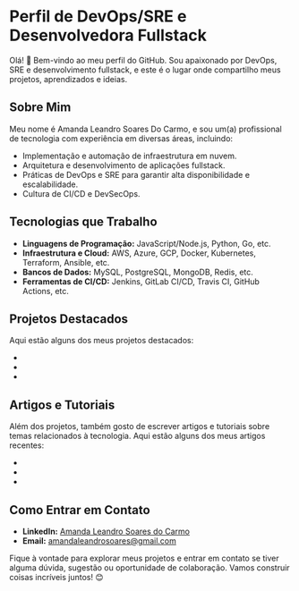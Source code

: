 
# Perfil de DevOps/SRE e Desenvolvedora Fullstack

Olá! 👋 Bem-vindo ao meu perfil do GitHub. Sou apaixonado por DevOps, SRE e desenvolvimento fullstack, e este é o lugar onde compartilho meus projetos, aprendizados e ideias.

## Sobre Mim

Meu nome é Amanda Leandro Soares Do Carmo, e sou um(a) profissional de tecnologia com experiência em diversas áreas, incluindo:

- Implementação e automação de infraestrutura em nuvem.
- Arquitetura e desenvolvimento de aplicações fullstack.
- Práticas de DevOps e SRE para garantir alta disponibilidade e escalabilidade.
- Cultura de CI/CD e DevSecOps.

## Tecnologias que Trabalho

- **Linguagens de Programação:** JavaScript/Node.js, Python, Go, etc.
- **Infraestrutura e Cloud:** AWS, Azure, GCP, Docker, Kubernetes, Terraform, Ansible, etc.
- **Bancos de Dados:** MySQL, PostgreSQL, MongoDB, Redis, etc.
- **Ferramentas de CI/CD:** Jenkins, GitLab CI/CD, Travis CI, GitHub Actions, etc.

## Projetos Destacados

Aqui estão alguns dos meus projetos destacados:

- 
- 
- 

## Artigos e Tutoriais

Além dos projetos, também gosto de escrever artigos e tutoriais sobre temas relacionados à tecnologia. Aqui estão alguns dos meus artigos recentes:

- 
- 
- 

## Como Entrar em Contato

- **LinkedIn:** [Amanda Leandro Soares do Carmo](https://www.linkedin.com/in/amandalscarmo/)
- **Email:** amandaleandrosoares@gmail.com

Fique à vontade para explorar meus projetos e entrar em contato se tiver alguma dúvida, sugestão ou oportunidade de colaboração. Vamos construir coisas incríveis juntos! 😊
